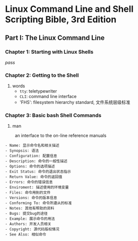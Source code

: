 # Linux Command Line and Shell Scripting Bible, 3rd Edition


## Part I: The Linux Command Line

### Chapter 1: Starting with Linux Shells

*pass*

### Chapter 2: Getting to the Shell

1. words
    - `tty`: teletypewriter
    - `CLI`: command line interface
    - 'FHS': filesystem hierarchy standard, 文件系统层级标准
    
### Chapter 3: Basic bash Shell Commands

1. man

&emsp;&emsp; an interface to the on-line reference manuals

    - Name: 显示命令名和相关描述
    - Synopsis: 语法
    - Configuration: 配置信息
    - Description: 命令的一般性描述
    - Options: 命令的选项描述
    - Exit Status: 命令的退出状态指示
    - Return Value: 命令的返回值
    - Errors: 命令的错误信息
    - Enviroment: 描述使用的环境变量
    - Files: 命令用到的文件
    - Versions: 命令的版本信息
    - Conforming To: 命令所遵从的标准
    - Notes: 其他有帮助的资料
    - Bugs: 提交bug的途径
    - Example: 展示命令的用法
    - Authors: 开发人员相关
    - Copyright: 源代码版权情况
    - See Also: 相似命令